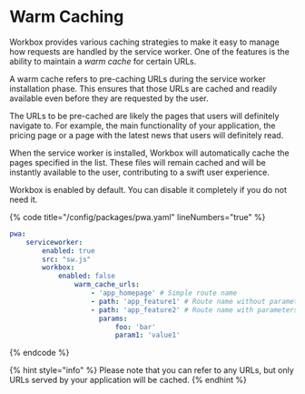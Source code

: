 # Warm Caching

Workbox provides various caching strategies to make it easy to manage how requests are handled by the service worker. One of the features is the ability to maintain a _warm cache_ for certain URLs.

A warm cache refers to pre-caching URLs during the service worker installation phase. This ensures that those URLs are cached and readily available even before they are requested by the user.

The URLs to be pre-cached are likely the pages that users will definitely navigate to. For example, the main functionality of your application, the pricing page or a page with the latest news that users will definitely read.

When the service worker is installed, Workbox will automatically cache the pages specified in the list. These files will remain cached and will be instantly available to the user, contributing to a swift user experience.

Workbox is enabled by default. You can disable it completely if you do not need it.

{% code title="/config/packages/pwa.yaml" lineNumbers="true" %}
```yaml
pwa:
    serviceworker:
        enabled: true
        src: "sw.js"
        workbox:
            enabled: false
                warm_cache_urls:
                    - 'app_homepage' # Simple route name
                    - path: 'app_feature1' # Route name without parameters
                    - path: 'app_feature2' # Route name with parameters
                      params:
                          foo: 'bar'
                          param1: 'value1'
```
{% endcode %}

{% hint style="info" %}
Please note that you can refer to any URLs, but only URLs served by your application will be cached.
{% endhint %}
